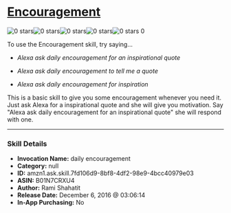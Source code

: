 # [Encouragement](http://alexa.amazon.com/#skills/amzn1.ask.skill.7fd106d9-8bf8-4df2-98e9-4bcc40979e03)
![0 stars](../../images/ic_star_border_black_18dp_1x.png)![0 stars](../../images/ic_star_border_black_18dp_1x.png)![0 stars](../../images/ic_star_border_black_18dp_1x.png)![0 stars](../../images/ic_star_border_black_18dp_1x.png)![0 stars](../../images/ic_star_border_black_18dp_1x.png) 0

To use the Encouragement skill, try saying...

* *Alexa ask daily encouragement for an inspirational quote*

* *Alexa ask daily encouragement to tell me a quote*

* *Alexa ask daily encouragement for inspiration*

This is a basic skill to give you some encouragement whenever you need it. Just ask Alexa for a inspirational quote and she will give you motivation.
Say "Alexa ask daily encouragement for an inspirational quote"
she will respond with one.

***

### Skill Details

* **Invocation Name:** daily encouragement
* **Category:** null
* **ID:** amzn1.ask.skill.7fd106d9-8bf8-4df2-98e9-4bcc40979e03
* **ASIN:** B01N7CRXU4
* **Author:** Rami Shahatit
* **Release Date:** December 6, 2016 @ 03:06:14
* **In-App Purchasing:** No
